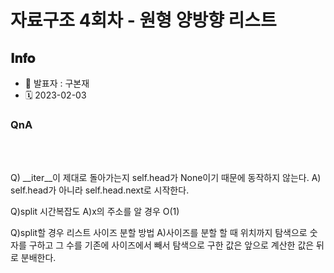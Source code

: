 # 자료구조 4회차 - 원형 양방향 리스트

## 𝐈𝐧𝐟𝐨

- 📌 발표자 : 구본재
- 🗓️ 2023-02-03

### QnA


<br><br>

Q) __iter__이 제대로 돌아가는지 self.head가 None이기 때문에 동작하지 않는다.
A) self.head가 아니라 self.head.next로 시작한다.

Q)split 시간복잡도
A)x의 주소를 알 경우 O(1)

Q)split할 경우 리스트 사이즈 분할 방법
A)사이즈를 분할 할 때 위치까지 탐색으로 숫자를 구하고 그 수를 기존에 사이즈에서 빼서 탐색으로 구한 값은 앞으로 계산한 값은 뒤로 분배한다.
